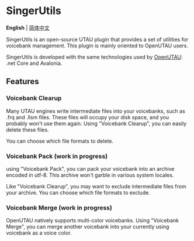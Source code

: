 # SingerUtils
**English** | [简体中文](README_zh.md)

SingerUtils is an open-source UTAU plugin that provides a set of utilities for voicebank management. This plugin is mainly oriented to OpenUTAU users.

SingerUtils is developed with the same technologies used by [OpenUTAU](https://github.com/stakira/OpenUtau): .net Core and Avalonia.

## Features
### Voicebank Clearup
Many UTAU engines write intermediate files into your voicebanks, such as .frq and .llsm files. These files will occupy your disk space, and you probably won't use them again. Using "Voicebank Clearup", you can easily delete these files.

You can choose which file formats to delete.

### Voicebank Pack (work in progress)
using "Voicebank Pack", you can pack your voicebank into an archive encoded in utf-8. This archive won't garble in various system locales.

Like "Voicebank Clearup", you may want to exclude intermediate files from your archive. You can choose which file formats to exclude.

### Voicebank Merge (work in progress)
OpenUTAU natively supports multi-color voicebanks. Using "Voicebank Merge", you can merge another voicebank into your currently using voicebank as a voice color.